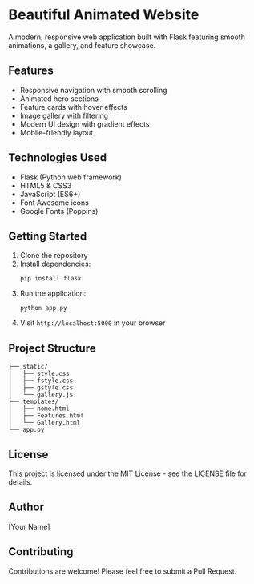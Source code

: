 
# Beautiful Animated Website

A modern, responsive web application built with Flask featuring smooth animations, a gallery, and feature showcase.

## Features

- Responsive navigation with smooth scrolling
- Animated hero sections
- Feature cards with hover effects
- Image gallery with filtering
- Modern UI design with gradient effects
- Mobile-friendly layout

## Technologies Used

- Flask (Python web framework)
- HTML5 & CSS3
- JavaScript (ES6+)
- Font Awesome icons
- Google Fonts (Poppins)

## Getting Started

1. Clone the repository
2. Install dependencies:
   ```
   pip install flask
   ```
3. Run the application:
   ```
   python app.py
   ```
4. Visit `http://localhost:5000` in your browser

## Project Structure

```
├── static/
│   ├── style.css
│   ├── fstyle.css
│   ├── gstyle.css
│   └── gallery.js
├── templates/
│   ├── home.html
│   ├── Features.html
│   └── Gallery.html
└── app.py
```

## License

This project is licensed under the MIT License - see the LICENSE file for details.

## Author

[Your Name]

## Contributing

Contributions are welcome! Please feel free to submit a Pull Request.
